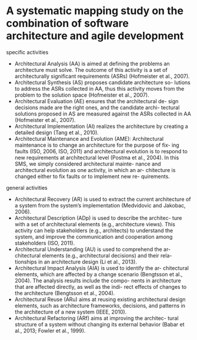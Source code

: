 # A systematic mapping study on the combination of software architecture and agile development

specific activities 

- Architectural Analysis (AA) is aimed at defining the problems an architecture must solve. The outcome of this activity is a set of architecturally significant requirements (ASRs) (Hofmeister et al., 2007).
- Architectural Synthesis (AS) proposes candidate architecture so- lutions to address the ASRs collected in AA, thus this activity moves from the problem to the solution space (Hofmeister et al., 2007).
- Architectural Evaluation (AE) ensures that the architectural de- sign decisions made are the right ones, and the candidate archi- tectural solutions proposed in AS are measured against the ASRs collected in AA (Hofmeister et al., 2007).
- Architectural Implementation (AI) realizes the architecture by creating a detailed design (Tang et al., 2010).
- Architectural Maintenance and Evolution (AME): Architectural maintenance is to change an architecture for the purpose of fix- ing faults (ISO, 2006, ISO, 2011) and architectural evolution is to respond to new requirements at architectural level (Postma et al., 2004). In this SMS, we simply considered architectural mainte- nance and architectural evolution as one activity, in which an ar- chitecture is changed either to fix faults or to implement new re- quirements.


general activities

- Architectural Recovery (AR) is used to extract the current architecture of a system from the system’s implementation (Medvidovic and Jakobac, 2006).
- Architectural Description (ADp) is used to describe the architec- ture with a set of architectural elements (e.g., architecture views). This activity can help stakeholders (e.g., architects) to understand the system, and improve the communication and cooperation among stakeholders (ISO, 2011).
- Architectural Understanding (AU) is used to comprehend the ar- chitectural elements (e.g., architectural decisions) and their rela- tionships in an architecture design (Li et al., 2013).
- Architectural Impact Analysis (AIA) is used to identify the ar- chitectural elements, which are affected by a change scenario (Bengtsson et al., 2004). The analysis results include the compo- nents in architecture that are affected directly, as well as the indi- rect effects of changes to the architecture (Bengtsson et al., 2004).
- Architectural Reuse (ARu) aims at reusing existing architectural design elements, such as architecture frameworks, decisions, and patterns in the architecture of a new system (IEEE, 2010).
- Architectural Refactoring (ARf) aims at improving the architec- tural structure of a system without changing its external behavior (Babar et al., 2013; Fowler et al., 1999).


